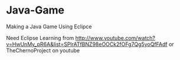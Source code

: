 Java-Game
=========
Making a Java Game Using Eclipce

Need Eclipse
 Learning from http://www.youtube.com/watch?v=HwUnMy_pR6A&list=SPlrATfBNZ98eOOCk2fOFg7Qg5yoQfFAdf or TheChernoProject on youtube
